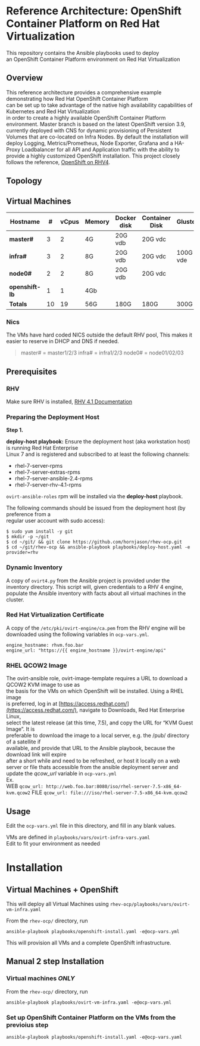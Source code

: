 

# Reference Architecture: OpenShift Container Platform on Red Hat Virtualization

This repository contains the Ansible playbooks used to deploy  
an OpenShift Container Platform environment on Red Hat Virtualization

## Overview

This reference architecture provides a comprehensive example demonstrating how Red Hat OpenShift Container Platform  
can be set up to take advantage of the native high availability capabilities of Kubernetes and Red Hat Virtualization  
in order to create a highly available OpenShift Container Platform environment. Master branch is based on the latest OpenShift version 3.9, currently deployed with CNS for dynamic provisioning of Persistent Volumes that are co-located on Infra Nodes. By default the installation will deploy Logging, Metrics/Prometheus, Node Exporter, Grafana and a HA-Proxy Loadbalancer for all API and Application traffic with the ability to provide a highly customized OpenShift installation.  This project closely follows the reference,  [OpenShift on RHV4](https://access.redhat.com/documentation/en-us/reference_architectures/2017/html-single/deploying_red_hat_openshift_container_platform_3.6_on_red_hat_virtualization_4/).
## Topology

## Virtual Machines
| Hostname | # | vCpus | Memory | Docker disk | Container Disk | Gluster  
| -------- | - | ----- | ------- | ---------- | ---- | ----
| **master#** | 3 | 2 | 4G | 20G vdb | 20G vdc |
| **infra#** | 3 | 2 | 8G | 20G vdb | 20G vdc | 100G vde 
| **node0#** | 2 | 2 | 8G | 20G vdb | 20G vdc |
| **openshift-lb** | 1 | 1 | 4Gb |
| **Totals** | 10 | 19 | 56G | 180G | 180G | 300G

### Nics 
The VMs have hard coded NICS outside the default RHV pool, This makes it easier to reserve in DHCP and DNS if needed.


> master# = master1/2/3
> infra# = infra1/2/3
> node0# = node01/02/03


## Prerequisites
### RHV 
Make sure RHV is installed, [RHV 4.1 Documentation](https://access.redhat.com/documentation/en-us/red_hat_virtualization/?version=4.1)
### Preparing the Deployment Host
**Step 1.**

**deploy-host playbook:**
Ensure the deployment host (aka workstation host) is running Red Hat Enterprise  
Linux 7 and is registered and subscribed to at least the following channels: 

 -   rhel-7-server-rpms
 -   rhel-7-server-extras-rpms
 -   rhel-7-server-ansible-2.4-rpms
 -   rhel-7-server-rhv-4.1-rpms

`ovirt-ansible-roles` rpm will be installed via the **deploy-host** playbook.

The following commands should be issued from the deployment host (by preference from a  
regular user account with sudo access):

```
$ sudo yum install -y git 
$ mkdir -p ~/git
$ cd ~/git/ && git clone https://github.com/hornjason/rhev-ocp.git
$ cd ~/git/rhev-ocp && ansible-playbook playbooks/deploy-host.yaml -e provider=rhv
```

### Dynamic Inventory

A copy of `ovirt4.py` from the Ansible project is provided under the inventory directory. This script will, given credentials to a RHV 4 engine, populate the Ansible inventory with facts about all virtual machines in the cluster.

### Red Hat Virtualization Certificate

A copy of the `/etc/pki/ovirt-engine/ca.pem` from the RHV engine will be downloaded using the following variables in `ocp-vars.yml`.

```
engine_hostname: rhvm.foo.bar
engine_url: "https://{{ engine_hostname }}/ovirt-engine/api"

```

### RHEL QCOW2 Image

The ovirt-ansible role, ovirt-image-template requires a URL to download a QCOW2 KVM image to use as  
the basis for the VMs on which OpenShift will be installed. Using a RHEL image  
is preferred, log in at [https://access.redhat.com/](https://access.redhat.com/), navigate to Downloads, Red Hat Enterprise Linux,  
select the latest release (at this time, 7.5), and copy the URL for “KVM Guest Image”. It is  
preferable to download the image to a local server, e.g. the /pub/ directory of a satellite if  
available, and provide that URL to the Ansible playbook, because the download link will expire  
after a short while and need to be refreshed, or host it locally on a web server or file thats accessible from the ansible deployment server and update the _qcow_url_ variable in `ocp-vars.yml`  
Ex.  
WEB
`qcow_url: http://web.foo.bar:8080/iso/rhel-server-7.5-x86_64-kvm.qcow2`
FILE
`qcow_url: file:///iso/rhel-server-7.5-x86_64-kvm.qcow2`

## Usage

Edit the `ocp-vars.yml` file in this directory, and fill in any blank values.

VMs are defined in `playbooks/vars/ovirt-infra-vars.yaml`  
Edit to fit your environment as needed

# Installation

## Virtual Machines + OpenShift

This will deploy all Virtual Machines using `rhev-ocp/playbooks/vars/ovirt-vm-infra.yaml`

From the `rhev-ocp/` directory, run

```
ansible-playbook playbooks/openshift-install.yaml -e@ocp-vars.yml

```

This will provision all VMs and a complete OpenShift infrastructure.

## Manual 2 step Installation

### Virtual machines _ONLY_

From the `rhev-ocp/` directory, run

```
ansible-playbook playbooks/ovirt-vm-infra.yaml -e@ocp-vars.yml

```

### Set up OpenShift Container Platform on the VMs from the previoius step

```
ansible-playbook playbooks/openshift-install.yaml -e@ocp-vars.yaml

```

